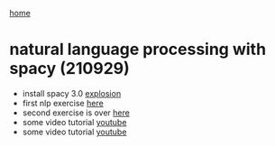 [home](https://nils-holmberg.github.io/sfac-py/)

# natural language processing with spacy (210929)

- install spacy 3.0 [explosion](https://github.com/explosion)
- first nlp exercise [here](nlp.html)
- second exercise is over [here](some.html)
- some video tutorial [youtube](https://www.youtube.com/watch?v=WnGPv6HnBok)
- some video tutorial [youtube](https://www.youtube.com/watch?v=6zm9NC9uRkk)





